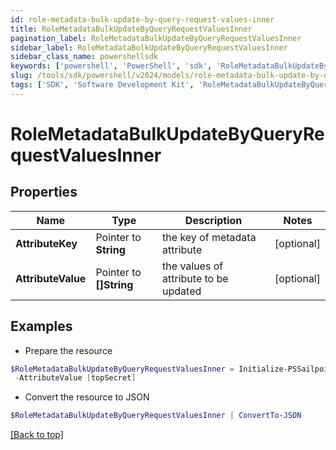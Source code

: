 ```yaml
---
id: role-metadata-bulk-update-by-query-request-values-inner
title: RoleMetadataBulkUpdateByQueryRequestValuesInner
pagination_label: RoleMetadataBulkUpdateByQueryRequestValuesInner
sidebar_label: RoleMetadataBulkUpdateByQueryRequestValuesInner
sidebar_class_name: powershellsdk
keywords: ['powershell', 'PowerShell', 'sdk', 'RoleMetadataBulkUpdateByQueryRequestValuesInner'] 
slug: /tools/sdk/powershell/v2024/models/role-metadata-bulk-update-by-query-request-values-inner
tags: ['SDK', 'Software Development Kit', 'RoleMetadataBulkUpdateByQueryRequestValuesInner']
---
```



# RoleMetadataBulkUpdateByQueryRequestValuesInner

## Properties

Name | Type | Description | Notes
------------ | ------------- | ------------- | -------------
**AttributeKey** |  Pointer to **String** | the key of metadata attribute | [optional] 
**AttributeValue** |  Pointer to **[]String** | the values of attribute to be updated | [optional] 

## Examples

- Prepare the resource
```powershell
$RoleMetadataBulkUpdateByQueryRequestValuesInner = Initialize-PSSailpoint.V2024RoleMetadataBulkUpdateByQueryRequestValuesInner  -AttributeKey iscFederalClassifications `
 -AttributeValue [topSecret]
```

- Convert the resource to JSON
```powershell
$RoleMetadataBulkUpdateByQueryRequestValuesInner | ConvertTo-JSON
```


[[Back to top]](#) 

